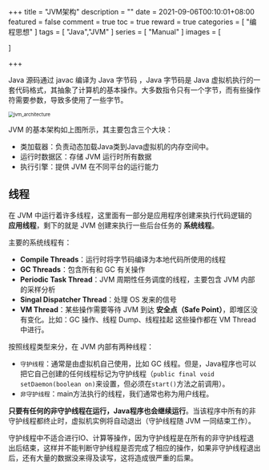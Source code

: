 +++
title = "JVM架构"
description = ""
date = 2021-09-06T00:10:01+08:00
featured = false
comment = true
toc = true
reward = true
categories = [
"编程思想"
]
tags =  [
"Java","JVM"
]
series =  [
"Manual"
]
images =  [

]

+++

<!--more-->

Java 源码通过 javac 编译为 Java 字节码 ，Java 字节码是 Java 虚拟机执行的一套代码格式，其抽象了计算机的基本操作。大多数指令只有一个字节，而有些操作符需要参数，导致多使用了一些字节。

<img src="https://cdn.tkaid.com/img/jvm_architecture.svg" alt="jvm_architecture" style="zoom:67%;" />

JVM 的基本架构如上图所示，其主要包含三个大块：

- 类加载器：负责动态加载Java类到Java虚拟机的内存空间中。
- 运行时数据区：存储 JVM 运行时所有数据
- 执行引擎：提供 JVM 在不同平台的运行能力

## 线程

在 JVM 中运行着许多线程，这里面有一部分是应用程序创建来执行代码逻辑的 **应用线程**，剩下的就是 JVM 创建来执行一些后台任务的 **系统线程**。

主要的系统线程有：

- **Compile Threads**：运行时将字节码编译为本地代码所使用的线程
- **GC Threads**：包含所有和 GC 有关操作
- **Periodic Task Thread**：JVM 周期性任务调度的线程，主要包含 JVM 内部的采样分析
- **Singal Dispatcher Thread**：处理 OS 发来的信号
- **VM Thread**：某些操作需要等待 JVM 到达 **安全点（Safe Point）**，即堆区没有变化。比如：GC 操作、线程 Dump、线程挂起 这些操作都在 VM Thread 中进行。

按照线程类型来分，在 JVM 内部有两种线程：

- `守护线程`：通常是由虚拟机自己使用，比如 GC 线程。但是，Java程序也可以把它自己创建的任何线程标记为守护线程（`public final void setDaemon(boolean on)`来设置，但必须在`start()`方法之前调用）。
- `非守护线程`：main方法执行的线程，我们通常也称为用户线程。

**只要有任何的非守护线程在运行，Java程序也会继续运行**。当该程序中所有的非守护线程都终止时，虚拟机实例将自动退出（守护线程随 JVM 一同结束工作）。

守护线程中不适合进行IO、计算等操作，因为守护线程是在所有的非守护线程退出后结束，这样并不能判断守护线程是否完成了相应的操作，如果非守护线程退出后，还有大量的数据没来得及读写，这将造成很严重的后果。

